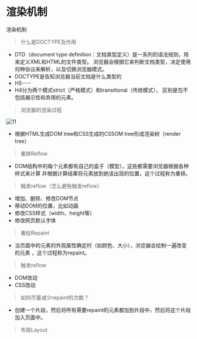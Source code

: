 渲染机制
====
渲染机制
>什么是DOCTYPE及作用
* DTD（document type definition：文档类型定义）是一系列的语法规则，用来定义XML和HTML的文件类型。
浏览器会根据它来判断文档类型，决定使用何种协议来解析，以及切换浏览器模式。
* DOCTYPE是告知浏览器当前文档是什么类型的
* H5----<!DOCTYPE html>
* H4分为两个模式strict（严格模式）和transitional（传统模式），
区别是包不包括展示性和弃用的元素。

>浏览器的渲染过程

![11](https://github.com/XinLi96/VueTest/blob/master/img/xuanran.png)
* 根据HTML生成DOM tree和CSS生成的CSSOM tree形成渲染树（render tree）

>重排Reflow
* DOM结构中的每个元素都有自己的盒子（模型），这些都需要浏览器根据各种样式来计算
并根据计算结果将元素放到她该出现的位置，这个过程称为重排。

>触发reflow（怎么避免触发reflow）
* 增加、删除、修改DOM节点
* 移动DOM的位置，比如动画
* 修改CSS样式（width、height等）
* 修改网页默认字体

>重绘Repaint
* 当页面中的元素的外观属性确定时（如颜色、大小），浏览器会绘制一遍改变的元素
，这个过程称为repaint。

>触发reflow
* DOM改动
* CSS改动

>如何尽量减少repaint的次数？
* 创建一个片段，然后将所有需要repaint的元素都加到片段中，然后将这个片段加入页面中。

>布局Layout
























